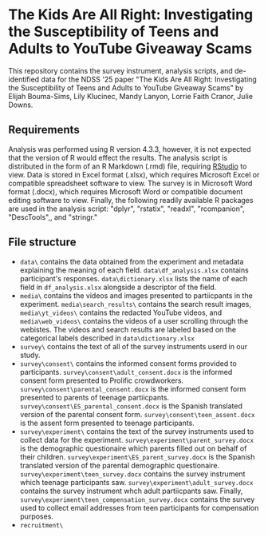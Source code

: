 # The Kids Are All Right: Investigating the Susceptibility of Teens and Adults to YouTube Giveaway Scams

This repository contains the survey instrument, analysis scripts, and de-identified data for the NDSS '25 paper "The Kids Are All Right: Investigating the Susceptibility of Teens and Adults to YouTube Giveaway Scams" by Elijah Bouma-Sims, Lily Klucinec, Mandy Lanyon, Lorrie Faith Cranor, Julie Downs.

## Requirements
Analysis was performed using R version 4.3.3, however, it is not expected that the version of R would effect the results. The analysis script is distributed in the form of an R Markdown (.rmd) file, requiring [RStudio](https://posit.co/download/rstudio-desktop/) to view.  Data is stored in Excel format (.xlsx), which requires Microsoft Excel or compatible spreadsheet software to view. The survey is in Microsoft Word format (.docx), which requires Microsoft Word or compatible document editing software to view. Finally, the following readily available R packages are used in the analysis script: "dplyr", "rstatix", "readxl", "rcompanion", "DescTools",, and "stringr." 

## File structure
* ```data\``` contains the data obtained from the experiment and metadata explaining the meaning of each field. ```data\df_analysis.xlsx``` contains participant's responses. ```data\dictionary.xlsx``` lists the name of each field in ```df_analysis.xlsx``` alongside a descriptor of the field.
* ```media\``` contains the videos and images presented to partiicpants in the experiment. ```media\search_results\``` contains the search result images, ```media\yt_videos\``` contains the redacted YouTube videos, and ```media\web_videos\``` contains the videos of a user scrolling through the webistes. The videos and search results are labeled based on the categorical labels described in ```data\dictionary.xlsx```
* ```survey\``` contains the text of all of the survey instruments userd in our study. 
* ```survey\consent\``` contains the informed consent forms provided to participants. ```survey\consent\adult_consent.docx``` is the informed consent form presented to Prolific crowdworkers. ```survey\consent\parental_consent.docx``` is the informed consent form presented to parents of teenage partiicpants. ```survey\consent\ES_parental_consent.docx``` is the Spanish translated version of the parental consent form. ```survey\consent\teen_assent.docx``` is the assent form presented to teenage participants.  
* ```survey\experiment\``` contains the text of the survey instruments used to collect data for the experiment. ```survey\experiment\parent_survey.docx``` is the demographic questionaire which parents filled out on behalf of their children. ```survey\experiment\ES_parent_survey.docx``` is the Spanish translated version of the parental demographic questionaire. ```survey\experiment\teen_survey.docx``` contains the survey instrument which teenage participants saw. ```survey\experiment\adult_survey.docx``` contains the survey instrument whch adult partiicpants saw. Finally, ```survey\experiment\teen_compensation_survey.docx``` contains the survey used to collect email addresses from teen participants for compensation purposes.
* ```recruitment\```